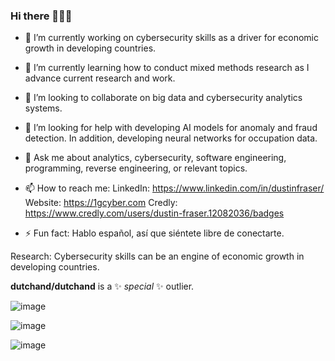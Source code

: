 ### Hi there 👋🤖💫



- 🔭 I’m currently working on cybersecurity skills as a driver for economic growth in developing countries.

- 🌱 I’m currently learning how to conduct mixed methods research as I advance current research and work. 

- 👯 I’m looking to collaborate on big data and cybersecurity analytics systems. 

- 🤔 I’m looking for help with developing AI models for anomaly and fraud detection. In addition, developing neural networks for occupation data.

- 💬 Ask me about analytics, cybersecurity, software engineering, programming, reverse engineering, or relevant topics. 

- 📫 How to reach me: 
                      LinkedIn: https://www.linkedin.com/in/dustinfraser/
                      Website: https://1gcyber.com
                      Credly: https://www.credly.com/users/dustin-fraser.12082036/badges
- ⚡ Fun fact: Hablo español, así que siéntete libre de conectarte.

Research: Cybersecurity skills can be an engine of economic growth in developing countries.

**dutchand/dutchand** is a ✨ _special_ ✨ outlier.

![image](https://user-images.githubusercontent.com/6117230/185746615-c6b5921c-b8a6-40ee-8b6f-fe2190919090.png)

![image](https://user-images.githubusercontent.com/6117230/185746623-707709ea-aef7-43b9-8104-9019d4d3a3a1.png)

![image](https://user-images.githubusercontent.com/6117230/185746630-d76af0d3-de4e-4b85-9fd2-7261c548fb81.png)
